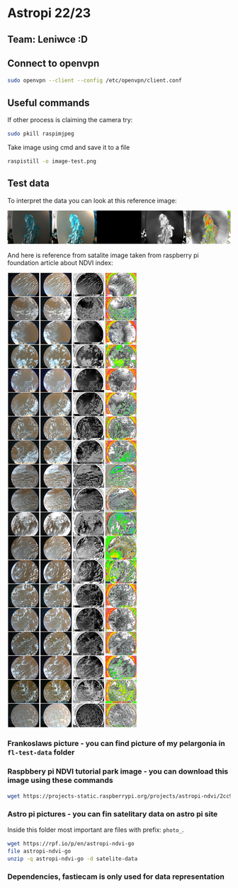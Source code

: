 # Astropi 22/23

## Team: Leniwce :D

## Connect to openvpn

```sh
sudo openvpn --client --config /etc/openvpn/client.conf
```

## Useful commands

If other process is claiming the camera try:

```sh
sudo pkill raspimjpeg
```

Take image using cmd and save it to a file

```sh
raspistill -o image-test.png
```

## Test data

To interpret the data you can look at this reference image:

![reference.png](./assets/reference.png)

And here is reference from satalite image taken from raspberry pi foundation article about NDVI index:

![refernce-satelite.png](./assets/reference-satelite.png)

### Frankoslaws picture - you can find picture of my pelargonia in `fl-test-data` folder

### Raspbbery pi NDVI tutorial park image - you can download this image using these commands

```sh
wget https://projects-static.raspberrypi.org/projects/astropi-ndvi/2cc9d1033d9c4f05388632e7912a4bb5531b3d94/en/images/park.png
```

### Astro pi pictures - you can fin satelitary data on astro pi site

Inside this folder most important are files with prefix: `photo_`.

```sh
wget https://rpf.io/p/en/astropi-ndvi-go
file astropi-ndvi-go
unzip -q astropi-ndvi-go -d satelite-data
```

### Dependencies, fastiecam is only used for data representation
